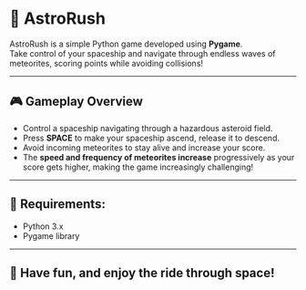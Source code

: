 # 🚀 AstroRush

AstroRush is a simple Python game developed using **Pygame**.  
Take control of your spaceship and navigate through endless waves of meteorites, scoring points while avoiding collisions!

---

## 🎮 Gameplay Overview

- Control a spaceship navigating through a hazardous asteroid field.
- Press **SPACE** to make your spaceship ascend, release it to descend.
- Avoid incoming meteorites to stay alive and increase your score.
- The **speed and frequency of meteorites increase** progressively as your score gets higher, making the game increasingly challenging!

---

## 📌 Requirements:
- Python 3.x
- Pygame library

---

## 🚀 Have fun, and enjoy the ride through space!